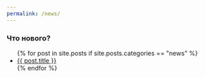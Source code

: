 ```yaml
---
permalink: /news/
---
```

### Что нового?
<ul>
  {% for post in site.posts if site.posts.categories == "news" %}
    <li>
      <a href="{{ post.url }}">{{ post.title }}</a>
    </li>
  {% endfor %}
</ul>
